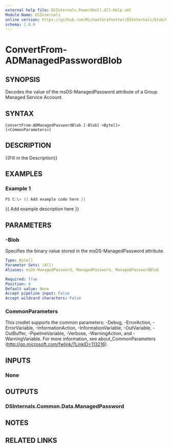```yaml
---
external help file: DSInternals.PowerShell.dll-Help.xml
Module Name: DSInternals
online version: https://github.com/MichaelGrafnetter/DSInternals/blob/master/Documentation/PowerShell/ConvertFrom-ADManagedPasswordBlob.md
schema: 2.0.0
---
```


# ConvertFrom-ADManagedPasswordBlob

## SYNOPSIS
Decodes the value of the msDS-ManagedPassword attribute of a Group Managed Service Account.

## SYNTAX

```
ConvertFrom-ADManagedPasswordBlob [-Blob] <Byte[]> [<CommonParameters>]
```

## DESCRIPTION
{{Fill in the Description}}

## EXAMPLES

### Example 1
```powershell
PS C:\> {{ Add example code here }}
```

{{ Add example description here }}

## PARAMETERS

### -Blob
Specifies the binary value stored in the msDS-ManagedPassword attribute.

```yaml
Type: Byte[]
Parameter Sets: (All)
Aliases: msDS-ManagedPassword, ManagedPassword, ManagedPasswordBlob

Required: True
Position: 0
Default value: None
Accept pipeline input: False
Accept wildcard characters: False
```

### CommonParameters
This cmdlet supports the common parameters: -Debug, -ErrorAction, -ErrorVariable, -InformationAction, -InformationVariable, -OutVariable, -OutBuffer, -PipelineVariable, -Verbose, -WarningAction, and -WarningVariable. For more information, see about_CommonParameters (http://go.microsoft.com/fwlink/?LinkID=113216).

## INPUTS

### None
## OUTPUTS

### DSInternals.Common.Data.ManagedPassword
## NOTES

## RELATED LINKS
